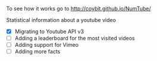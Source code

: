 To see how it works go to http://coybit.github.io/NumTube/

Statistical information about a youtube video


- [x] Migrating to Youtube API v3
- [ ] Adding a leaderboard for the most visited videos
- [ ] Adding support for Vimeo
- [ ] Adding more facts
